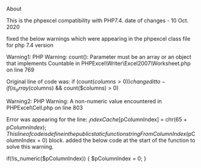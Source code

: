 
About

This is the phpexcel compatibility with PHP7.4. date of changes - 10 Oct. 2020

fixed the below warnings which were appearing in the phpexcel class file for php 7.4 version

Warning1: PHP Warning:  count(): Parameter must be an array or an object that implements Countable in PHPExcel\Writer\Excel2007\Worksheet.php on line 769

Original line of code was:  if (count($columns > 0)) changed it to - if (is_array($columns) && count($columns) > 0)


Warning2: PHP Warning:  A non-numeric value encountered in PHPExcel\Cell.php on line 803

Error was appearing for the line: $_indexCache[$pColumnIndex] = chr(65 + $pColumnIndex); 
This line of code is define in the public static function stringFromColumnIndex($pColumnIndex = 0) block. added the below code at the start of the function to solve this warning.

if(!is_numeric($pColumnIndex))
                                {
                                                $pColumnIndex = 0;
                                }

